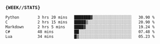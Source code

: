 ### `{WEEK//STATS}` 
<!--START_SECTION:waka-->

```txt
Python        3 hrs 20 mins   ███████▓░░░░░░░░░░░░░░░░░   30.90 %
C             2 hrs 15 mins   █████▒░░░░░░░░░░░░░░░░░░░   20.90 %
Markdown      2 hrs 5 mins    ████▓░░░░░░░░░░░░░░░░░░░░   19.24 %
C#            48 mins         ██░░░░░░░░░░░░░░░░░░░░░░░   07.48 %
Lua           34 mins         █▒░░░░░░░░░░░░░░░░░░░░░░░   05.23 %
```

<!--END_SECTION:waka-->
